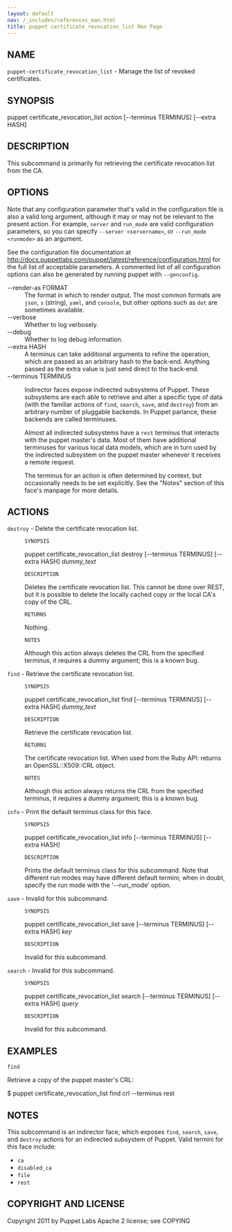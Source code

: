 ```yaml
---
layout: default
nav: /_includes/references_man.html
title: puppet certificate_revocation_list Man Page
---
```


<div class='mp'>
<h2 id="NAME">NAME</h2>
<p class="man-name">
  <code>puppet-certificate_revocation_list</code> - <span class="man-whatis">Manage the list of revoked certificates.</span>
</p>

<h2 id="SYNOPSIS">SYNOPSIS</h2>

<p>puppet certificate_revocation_list <var>action</var> [--terminus TERMINUS]
[--extra HASH]</p>

<h2 id="DESCRIPTION">DESCRIPTION</h2>

<p>This subcommand is primarily for retrieving the certificate revocation
list from the CA.</p>

<h2 id="OPTIONS">OPTIONS</h2>

<p>Note that any configuration parameter that's valid in the configuration
file is also a valid long argument, although it may or may not be
relevant to the present action. For example, <code>server</code> and <code>run_mode</code> are valid
configuration parameters, so you can specify <code>--server &lt;servername></code>, or
<code>--run_mode &lt;runmode></code> as an argument.</p>

<p>See the configuration file documentation at
<a data-bare-link="true" href="http://docs.puppetlabs.com/puppet/latest/reference/configuration.html">http://docs.puppetlabs.com/puppet/latest/reference/configuration.html</a> for the
full list of acceptable parameters. A commented list of all
configuration options can also be generated by running puppet with
<code>--genconfig</code>.</p>

<dl>
<dt>--render-as FORMAT</dt><dd>The format in which to render output. The most common formats are <code>json</code>,
<code>s</code> (string), <code>yaml</code>, and <code>console</code>, but other options such as <code>dot</code> are
sometimes available.</dd>
<dt>--verbose</dt><dd>Whether to log verbosely.</dd>
<dt class="flush">--debug</dt><dd>Whether to log debug information.</dd>
<dt>--extra HASH</dt><dd>A terminus can take additional arguments to refine the operation, which
are passed as an arbitrary hash to the back-end.  Anything passed as
the extra value is just send direct to the back-end.</dd>
<dt>--terminus TERMINUS</dt><dd><p>Indirector faces expose indirected subsystems of Puppet. These
subsystems are each able to retrieve and alter a specific type of data
(with the familiar actions of <code>find</code>, <code>search</code>, <code>save</code>, and <code>destroy</code>)
from an arbitrary number of pluggable backends. In Puppet parlance,
these backends are called terminuses.</p>

<p>Almost all indirected subsystems have a <code>rest</code> terminus that interacts
with the puppet master's data. Most of them have additional terminuses
for various local data models, which are in turn used by the indirected
subsystem on the puppet master whenever it receives a remote request.</p>

<p>The terminus for an action is often determined by context, but
occasionally needs to be set explicitly. See the "Notes" section of this
face's manpage for more details.</p></dd>
</dl>


<h2 id="ACTIONS">ACTIONS</h2>

<dl>
<dt><code>destroy</code> - Delete the certificate revocation list.</dt><dd><p><code>SYNOPSIS</code></p>

<p>puppet certificate_revocation_list destroy [--terminus TERMINUS]
[--extra HASH]
<var>dummy_text</var></p>

<p><code>DESCRIPTION</code></p>

<p>Deletes the certificate revocation list. This cannot be done over REST, but
it is possible to delete the locally cached copy or the local CA's copy of
the CRL.</p>

<p><code>RETURNS</code></p>

<p>Nothing.</p>

<p><code>NOTES</code></p>

<p>Although this action always deletes the CRL from the specified terminus, it
requires a dummy argument; this is a known bug.</p></dd>
<dt><code>find</code> - Retrieve the certificate revocation list.</dt><dd><p><code>SYNOPSIS</code></p>

<p>puppet certificate_revocation_list find [--terminus TERMINUS]
[--extra HASH]
<var>dummy_text</var></p>

<p><code>DESCRIPTION</code></p>

<p>Retrieve the certificate revocation list.</p>

<p><code>RETURNS</code></p>

<p>The certificate revocation list. When used from the Ruby API: returns an
OpenSSL::X509::CRL object.</p>

<p><code>NOTES</code></p>

<p>Although this action always returns the CRL from the specified terminus, it
requires a dummy argument; this is a known bug.</p></dd>
<dt><code>info</code> - Print the default terminus class for this face.</dt><dd><p><code>SYNOPSIS</code></p>

<p>puppet certificate_revocation_list info [--terminus TERMINUS] [--extra HASH]</p>

<p><code>DESCRIPTION</code></p>

<p>Prints the default terminus class for this subcommand. Note that different
run modes may have different default termini; when in doubt, specify the
run mode with the '--run_mode' option.</p></dd>
<dt><code>save</code> - Invalid for this subcommand.</dt><dd><p><code>SYNOPSIS</code></p>

<p>puppet certificate_revocation_list save [--terminus TERMINUS]
[--extra HASH]
<var>key</var></p>

<p><code>DESCRIPTION</code></p>

<p>Invalid for this subcommand.</p></dd>
<dt><code>search</code> - Invalid for this subcommand.</dt><dd><p><code>SYNOPSIS</code></p>

<p>puppet certificate_revocation_list search [--terminus TERMINUS]
[--extra HASH]
<var>query</var></p>

<p><code>DESCRIPTION</code></p>

<p>Invalid for this subcommand.</p></dd>
</dl>


<h2 id="EXAMPLES">EXAMPLES</h2>

<p><code>find</code></p>

<p>Retrieve a copy of the puppet master's CRL:</p>

<p>$ puppet certificate_revocation_list find crl --terminus rest</p>

<h2 id="NOTES">NOTES</h2>

<p>This subcommand is an indirector face, which exposes <code>find</code>, <code>search</code>, <code>save</code>,
and <code>destroy</code> actions for an indirected subsystem of Puppet. Valid termini for
this face include:</p>

<ul>
<li><code>ca</code></li>
<li><code>disabled_ca</code></li>
<li><code>file</code></li>
<li><code>rest</code></li>
</ul>


<h2 id="COPYRIGHT-AND-LICENSE">COPYRIGHT AND LICENSE</h2>

<p>Copyright 2011 by Puppet Labs
Apache 2 license; see COPYING</p>

</div>

